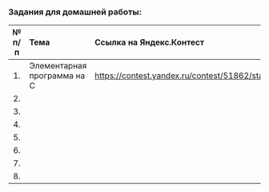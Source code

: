 ### Задания для домашней работы:

|№ п/п|Тема|Ссылка на Яндекс.Контест|
|:-:|:-------------|:-----------------------|
|1.|Элементарная программа на С|<https://contest.yandex.ru/contest/51862/standings>|
|2.|||
|3.|||
|4.|||
|5.|||
|6.|||
|7.|||
|8.|||
